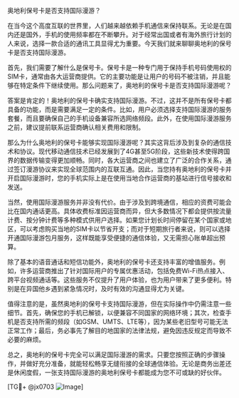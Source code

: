奥地利保号卡是否支持国际漫游？

在当今这个高度互联的世界里，人们越来越依赖手机通信来保持联系。无论是在国内还是国外，手机的使用频率都在不断攀升。对于经常出国或者有海外旅行计划的人来说，选择一款合适的通讯工具显得尤为重要。今天我们就来聊聊奥地利的保号卡是否支持国际漫游。

首先，我们需要了解什么是保号卡。保号卡是一种专门用于保持手机号码使用权的SIM卡，通常由各大运营商提供。它的主要功能是让用户的号码不被注销，并且能够在特定条件下继续使用。那么问题来了，奥地利的保号卡是否支持国际漫游呢？

答案是肯定的！奥地利的保号卡确实支持国际漫游。不过，这并不是所有保号卡都具备的功能，而是需要满足一定的条件。比如，用户必须选择支持国际漫游的服务套餐，而且要确保自己的手机设备兼容所选网络频段。此外，在使用国际漫游服务之前，建议提前联系运营商确认相关费用和限制。

那么为什么奥地利的保号卡能够实现国际漫游呢？其实这背后涉及到复杂的通信技术和协议。现代移动通信技术已经发展到了4G甚至5G阶段，这些新技术使得跨国界的数据传输变得更加顺畅。同时，各大运营商之间也建立了广泛的合作关系，通过签订漫游协议来实现全球范围内的互联互通。因此，当您持有奥地利的保号卡并开启国际漫游时，您的手机实际上是在使用当地合作运营商的基站进行信号接收和发送。

当然，使用国际漫游服务并非没有代价。由于涉及到跨境通信，相应的资费可能会比在国内通话更高。具体收费标准因运营商而异，但大多数情况下都会提供按流量计费、按分钟计费等多种模式供用户选择。如果您计划长时间停留在某个国家或地区，可以考虑购买当地的SIM卡以节省开支；而对于短期旅行者来说，则可以选择开通国际漫游包月服务，这样既能享受便捷的通信体验，又无需担心账单超出预算。

除了基本的语音通话和短信功能外，奥地利的保号卡还支持丰富的增值服务。例如，许多运营商推出了针对国际用户的专属优惠活动，包括免费Wi-Fi热点接入、跨平台视频通话等。这些服务不仅提升了用户体验，也为用户带来了更多便利。特别是在异国他乡遇到紧急情况时，及时有效的沟通显得尤为关键。

值得注意的是，虽然奥地利的保号卡支持国际漫游，但在实际操作中仍需注意一些细节。首先，确保您的手机已解锁，以便兼容不同国家的网络环境；其次，检查手机是否支持所需的频段（如GSM、UMTS、LTE等），因为某些老旧型号可能无法正常工作；最后，务必事先了解目的地国家的法律法规，避免因违反规定而导致不必要的麻烦。

总之，奥地利的保号卡完全可以满足国际漫游的需求。只要您按照正确的步骤操作，并做好充分准备，就能轻松畅享无缝衔接的全球通信体验。无论是商务出差还是休闲度假，一张支持国际漫游的奥地利保号卡都能成为您不可或缺的好伙伴。

[TG💪+ @jx0703 ![Image](https://github.com/user-attachments/assets/dbca1d08-cadb-493c-b0ec-ad6f7a83f270)]